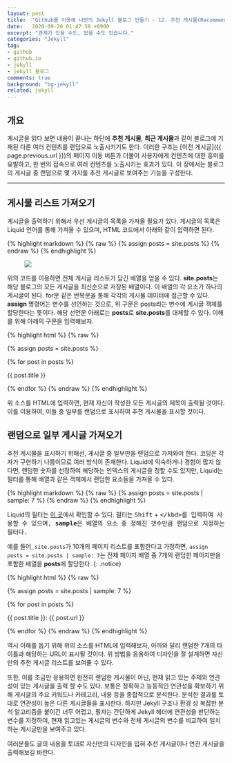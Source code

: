 ```yaml
---
layout: post
title:  "Github를 이용해 나만의 Jekyll 블로그 만들기 - 12. 추천 게시물(Recommended Posts) 출력하기"
date:   2020-09-20 01:47:58 +0900
excerpt: "관계가 있을 수도, 없을 수도 있습니다."
categories: "Jekyll"
tag:
- github
- github.io
- jekyll
- jekyll 블로그
comments: true
background: "bg-jekyll"
related: jekyll
---
```


## 개요

게시글을 읽다 보면 내용이 끝나는 하단에 **추천 게시물**, **최근 게시물**과 같이 블로그에 기재된 다른 여러 컨텐츠를 랜덤으로 노출시키기도 한다. 이러한 구조는 [이전 게시글]({{ page.previous.url }})의 페이지 이동 버튼과 더불어 사용자에게 컨텐츠에 대한 흥미를 유발하고, 한 번의 접속으로 여러 컨텐츠를 노출시키는 효과가 있다. 이 장에서는 블로그의 게시글 중 랜덤으로 몇 가지를 추천 게시글로 보여주는 기능을 구성한다.

---
## 게시물 리스트 가져오기

게시글을 출력하기 위해서 우선 게시글의 목록을 가져올 필요가 있다. 게시글의 목록은 Liquid 언어를 통해 가져올 수 있으며, HTML 코드에서 아래와 같이 입력하면 된다.

{% highlight markdown %}
{% raw %}
{% assign posts = site.posts %}
{% endraw %}
{% endhighlight %}

<figure>
	<a href="https://user-images.githubusercontent.com/50317129/93671980-2e073a80-fae2-11ea-871b-46106d9a33ea.png">
		<img src="https://user-images.githubusercontent.com/50317129/93671980-2e073a80-fae2-11ea-871b-46106d9a33ea.png" class="w6" />
	</a>
</figure>

위의 코드를 이용하면 전체 게시글 리스트가 담긴 배열을 얻을 수 있다. **site.posts**는 해당 블로그의 모든 게시글을 최신순으로 저장된 배열이다. 이 배열의 각 요소가 하나의 게시글이 된다. for문 같은 반복문을 통해 각각의 게시물 데이터에 접근할 수 있다. **assign** 명령어는 변수를 선언하는 것으로, 위 구문은 posts라는 변수에 게시글 객체를 할당한다는 뜻이다. 해당 선언문 아래로는 **posts**로 **site.posts**를 대체할 수 있다. 이해를 위해 아래의 구문을 입력해보자.

{% highlight html %}
{% raw %}
<!-- 게시글 목록 객체를 posts라는 변수에 할당 -->
{% assign posts = site.posts %}
<!-- posts의 요소인 각 게시물을 post로 지정하는 foreach문 -->
{% for post in posts %}
	<!-- 게시글 제목 -->
	<p>{{ post.title }}</p>
{% endfor %}
{% endraw %}
{% endhighlight %}

위 소스를 HTML에 입력하면, 현재 자신이 작성한 모든 게시글의 제목이 출력될 것이다. 이를 이용하여, 이들 중 일부를 랜덤으로 표시하여 추천 게시물을 표시할 것이다.

## 랜덤으로 일부 게시글 가져오기

추천 게시물을 표시하기 위해선, 게시글 중 일부만을 랜덤으로 가져와야 한다. 코딩은 각자가 구현하기 나름이므로 여러 방식이 존재한다. Liquid에 익숙하거나 경험이 많지 않다면, 랜덤한 숫자를 선정하여 해당하는 인덱스의 게시글을 정할 수도 있지만, Liquid는 필터를 통해 배열과 같은 객체에서 랜덤한 요소들을 가져올 수 있다.

{% highlight markdown %}
{% raw %}
{% assign posts = site.posts | sample: 7 %}
{% endraw %}
{% endhighlight %}

Liquid의 필터는 [이 곳](https://jekyllrb-ko.github.io/docs/liquid/filters/)에서 확인할 수 있다. 필터는 <kbd>Shift</kbd> + <kbd>\</kbd>를 입력하여 사용할 수 있으며, **sample**은 배열의 요소 중 정해진 갯수만큼 랜덤으로 지정하는 필터다.

예를 들어, `site.posts`가 10개의 페이지 리스트를 포함한다고 가정하면, `assign posts = site.posts | sample: 7`는 전체 페이지 배열 중 7개의 랜덤한 페이지만을 포함한 배열을 **posts**에 할당한다.
{: .notice}

{% highlight html %}
{% raw %}
<!-- 게시글 목록 객체 중 랜덤한 7개의 페이지 배열을 posts라는 변수에 할당 -->
{% assign posts = site.posts | sample: 7 %}
<!-- posts의 요소인 각 게시물을 post로 지정하는 foreach문 -->
{% for post in posts %}
	<!-- 게시글 제목 -->
	<p>{{ post.title }}: {{ post.url }}</p>
{% endfor %}
{% endraw %}
{% endhighlight %}

역시 이해를 돕기 위해 위의 소스를 HTML에 입력해보자, 아까와 달리 랜덤한 7개의 타이틀과 해당하는 URL이 표시될 것이다. 위 방법을 응용하여 디자인을 잘 설계하면 자신만의 추천 게시글 리스트를 보여줄 수 있다.

또한, 이를 조금만 응용하면 완전히 랜덤한 게시물이 아닌, 현재 읽고 있는 주제와 연관성이 있는 게시글을 출력 할 수도 있다. 보통은 정확하고 능동적인 연관성을 확보하기 위해 게시글의 주요 키워드나 카테고리, 내용 등을 종합적으로 분석한다. 분석한 결과를 토대로 연관성이 높은 다른 게시글들을 표시한다. 하지만 Jekyll 구조나 환경 상 복잡한 분석 알고리즘을 붙이긴 너무 어렵고, 필자는 간단하게 Jekyll 헤더에 연관성을 판단하는 변수를 지정하여, 현재 읽고있는 게시글의 변수와 전체 게시글의 변수를 비교하여 일치하는 게시글만을 보여주고 있다.

여러분들도 글의 내용을 토대로 자신만의 디자인을 입혀 추천 게시글이나 연관 게시글을 출력해보길 바란다.